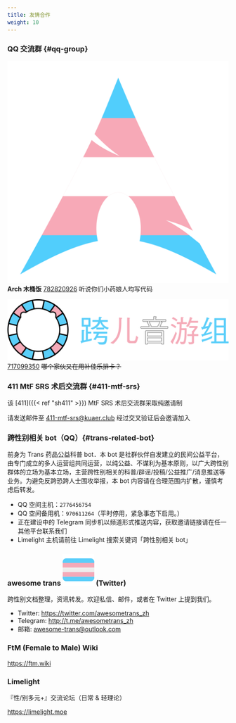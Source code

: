 ```yaml
---
title: 友情合作
weight: 10
---
```


<link rel="stylesheet" href="main.css">

### QQ 交流群 {#qq-group}

<img src="trans-arch.png" class="inline-img">**Arch 木桶饭** [782820926](https://jq.qq.com/?_wv=1027&k=aVZipzyj)
  听说你们小药娘人均写代码

<img src="trans-otoge.png" class="inline-img" alt="跨儿音游组"> [717099350](https://jq.qq.com/?_wv=1027&k=byC0cbS4)
  ~~哪个家伙又在用补佳乐排卡？~~

### 411 MtF SRS 术后交流群 {#411-mtf-srs}

该 [411]({{< ref "sh411" >}}) MtF SRS 术后交流群采取纯邀请制

请发送邮件至 <411-mtf-srs@kuaer.club> 经过交叉验证后会邀请加入

### 跨性别相关 bot（QQ）{#trans-related-bot}

前身为 Trans 药品公益科普 bot．本 bot 是社群伙伴自发建立的民间公益平台，由专门成立的多人运营组共同运营，以纯公益、不谋利为基本原则，以广大跨性别群体的立场为基本立场，主营跨性别相关的科普/辟谣/投稿/公益推广/消息推送等业务。为避免反跨恐跨人士围攻举报，本 bot 内容请在合理范围内扩散，谨慎考虑后转发。

- QQ 空间主机：`2776456754`
- QQ 空间备用机：`970611264`（平时停用，紧急事态下启用。）
- 正在建设中的 Telegram 同步机以频道形式推送内容，获取邀请链接请在任一其他平台联系我们
- Limelight 主机请前往 Limelight 搜索关键词「跨性别相关 bot」

### awesome trans <img src="trans-flag.svg" class="trans-flag" /> (Twitter)

跨性别文档整理，资讯转发。欢迎私信、邮件，或者在 Twitter 上提到我们。

- Twitter: <https://twitter.com/awesometrans_zh>
- Telegram: <http://t.me/awesometrans_zh>
- 邮箱: <awesome-trans@outlook.com>

### FtM (Female to Male) Wiki

<https://ftm.wiki>

### Limelight

『性/别多元+』交流论坛（日常 &amp; 轻理论）

<https://limelight.moe>
